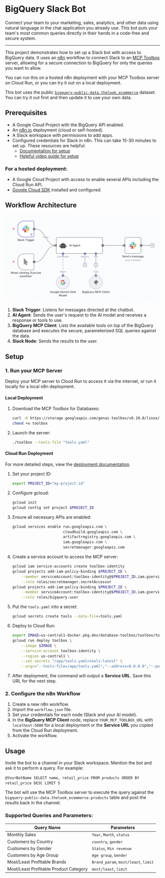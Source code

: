 # BigQuery Slack Bot

Connect your team to your marketing, sales, analytics, and other data using natural language in the chat application you already use. This bot puts your team's most common queries directly in their hands in a code-free and secure system.

---

This project demonstrates how to set up a Slack bot with access to BigQuery data. It uses an [n8n](https://n8n.io/) workflow to connect Slack to an [MCP Toolbox](https://github.com/googleapis/genai-toolbox) server, allowing for a secure connection to BigQuery for only the queries you want to allow.

You can run this on a hosted n8n deployment with your MCP Toolbox server on Cloud Run, or you can try it out on a local deployment.

This bot uses the public [`bigquery-public-data.thelook_ecommerce`](https://console.cloud.google.com/marketplace/product/bigquery-public-data/thelook-ecommerce) dataset. You can try it out first and then update it to use your own data.

## Prerequisites

*   A Google Cloud Project with the BigQuery API enabled.
*   An [n8n.io](https://n8n.io/) deployment (cloud or self-hosted).
*   A Slack workspace with permissions to add apps.
*   Configured credentials for Slack in n8n. This can take 15-30 minutes to set up. These resources are helpful:
    *   [Documentation for setup](https://docs.n8n.io/integrations/builtin/credentials/slack/)
    *   [Helpful video guide for setup](https://www.youtube.com/watch?v=222VOwDijz4)

### For a hosted deployment:

*   A Google Cloud Project with access to enable several APIs including the Cloud Run API.
*   [Google Cloud SDK](https://cloud.google.com/sdk/docs/install) installed and configured.

## Workflow Architecture

![Workflow Architecture](./workflow-architecture.png)

1.  **Slack Trigger**: Listens for messages directed at the chatbot.
1.  **AI Agent**: Sends the user's request to the AI model and receives a response or tools to use.
1.  **BigQuery MCP Client**: Lists the available tools on top of the BigQuery database and executes the secure, parameterized SQL queries against the data.
1.  **Slack Node**: Sends the results to the user.

## Setup

### 1. Run your MCP Server

Deploy your MCP server to Cloud Run to access it via the internet, or run it locally for a local n8n deployment.

#### Local Deployment

1.  Download the MCP Toolbox for Databases:
    ```bash
    curl -O https://storage.googleapis.com/genai-toolbox/v0.10.0/linux/amd64/toolbox
    chmod +x toolbox
    ```

1.  Launch the server:
    ```bash
    ./toolbox --tools-file "tools.yaml"
    ```

#### Cloud Run Deployment

For more detailed steps, view the [deployment documentation](https://googleapis.github.io/genai-toolbox/how-to/deploy_toolbox/).

1.  Set your project ID:
    ```bash
    export PROJECT_ID="my-project-id"
    ```

1.  Configure gcloud:
    ```bash
    gcloud init
    gcloud config set project $PROJECT_ID
    ```

1.  Ensure all necessary APIs are enabled:
    ```bash
    gcloud services enable run.googleapis.com \
                           cloudbuild.googleapis.com \
                           artifactregistry.googleapis.com \
                           iam.googleapis.com \
                           secretmanager.googleapis.com
    ```

1.  Create a service account to access the MCP server:
    ```bash
    gcloud iam service-accounts create toolbox-identity
    gcloud projects add-iam-policy-binding $PROJECT_ID \
        --member serviceAccount:toolbox-identity@$PROJECT_ID.iam.gserviceaccount.com \
        --role roles/secretmanager.secretAccessor
    gcloud projects add-iam-policy-binding $PROJECT_ID \
        --member serviceAccount:toolbox-identity@$PROJECT_ID.iam.gserviceaccount.com \
        --role roles/bigquery.user
    ```

1.  Put the `tools.yaml` into a secret:
    ```bash
    gcloud secrets create tools --data-file=tools.yaml
    ```

1.  Deploy to Cloud Run:
    ```bash
    export IMAGE=us-central1-docker.pkg.dev/database-toolbox/toolbox/toolbox:latest
    gcloud run deploy toolbox \
        --image $IMAGE \
        --service-account toolbox-identity \
        --region us-central1 \
        --set-secrets "/app/tools.yaml=tools:latest" \
        --args="--tools-file=/app/tools.yaml","--address=0.0.0.0","--port=8080"
    ```

1.  After deployment, the command will output a **Service URL**. Save this URL for the next step.

### 2. Configure the n8n Workflow

1.  Create a new n8n workflow.
1.  Import the `workflow.json` file.
1.  Set your credentials for each node (Slack and your AI model).
1.  In the **BigQuery MCP Client** node, replace `YOUR_MCP_TOOLBOX_URL` with `localhost:5000` for a local deployment or the **Service URL** you copied from the Cloud Run deployment.
1.  Activate the workflow.

## Usage

Invite the bot to a channel in your Slack workspace. Mention the bot and ask it to perform a query. For example:

`@YourBotName SELECT name, retail_price FROM products ORDER BY retail_price DESC LIMIT 5`

The bot will use the MCP Toolbox server to execute the query against the `bigquery-public-data.thelook_ecommerce.products` table and post the results back in the channel.

### Supported Queries and Parameters:

| Query Name                             | Parameters                   |
| -------------------------------------- | ---------------------------- |
| Monthly Sales                          | `Year`, `Month`, `status`    |
| Customers by Country                   | `country`, `gender`          |
| Customers by Gender                    | `Status`, `Min revenue`      |
| Customers by Age Group                 | `Age group`, `Gender`        |
| Most/Least Profitable Brands           | `Brand_param`, `most/least`, `limit` |
| Most/Least Profitable Product Category | `most/least`, `limit`        |